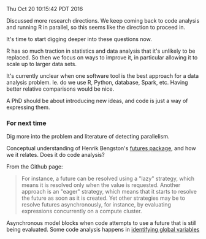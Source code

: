 Thu Oct 20 10:15:42 PDT 2016

Discussed more research directions. We keep coming back to code analysis
and running R in parallel, so this seems like the direction to proceed in.

It's time to start digging deeper into these questions now.

R has so much traction in statistics and data analysis that it's unlikely to be replaced. So
then we focus on ways to improve it, in particular allowing it to scale up
to larger data sets.

It's currently unclear when one software tool is the best approach for a
data analysis problem. Ie. do we use R, Python, database, Spark, etc.
Having better relative comparisons would be nice.

A PhD should be about introducing new ideas, and code is just a way of
expressing them.

### For next time

Dig more into the problem and literature of detecting parallelism.

Conceptual understanding of Henrik Bengston's [futures
package](https://github.com/HenrikBengtsson/future), and how we
it relates. Does it do code analysis?

From the Github page:

> For instance, a future can be resolved using a "lazy" strategy, which means
> it is resolved only when the value is requested. Another approach is an
> "eager" strategy, which means that it starts to resolve the future as soon
> as it is created. Yet other strategies may be to resolve futures
> asynchronously, for instance, by evaluating expressions concurrently on a
> compute cluster.

Asynchronous model blocks when code attempts to use a future that is still
being evaluated. Some code analysis happens in [identifying global
variables](https://github.com/HenrikBengtsson/future#globals)
